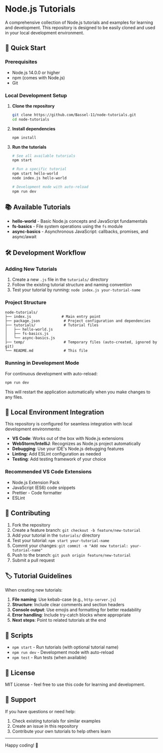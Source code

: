 # Node.js Tutorials

A comprehensive collection of Node.js tutorials and examples for learning and development. This repository is designed to be easily cloned and used in your local development environment.

## 🚀 Quick Start

### Prerequisites
- Node.js 14.0.0 or higher
- npm (comes with Node.js)
- Git

### Local Development Setup

1. **Clone the repository**
   ```bash
   git clone https://github.com/Bassel-11/node-tutorials.git
   cd node-tutorials
   ```

2. **Install dependencies**
   ```bash
   npm install
   ```

3. **Run the tutorials**
   ```bash
   # See all available tutorials
   npm start
   
   # Run a specific tutorial
   npm start hello-world
   node index.js hello-world
   
   # Development mode with auto-reload
   npm run dev
   ```

## 📚 Available Tutorials

- **hello-world** - Basic Node.js concepts and JavaScript fundamentals
- **fs-basics** - File system operations using the `fs` module
- **async-basics** - Asynchronous JavaScript: callbacks, promises, and async/await

## 🛠️ Development Workflow

### Adding New Tutorials

1. Create a new `.js` file in the `tutorials/` directory
2. Follow the existing tutorial structure and naming convention
3. Test your tutorial by running: `node index.js your-tutorial-name`

### Project Structure
```
node-tutorials/
├── index.js              # Main entry point
├── package.json           # Project configuration and dependencies
├── tutorials/             # Tutorial files
│   ├── hello-world.js
│   ├── fs-basics.js
│   └── async-basics.js
├── temp/                  # Temporary files (auto-created, ignored by git)
└── README.md              # This file
```

### Running in Development Mode

For continuous development with auto-reload:
```bash
npm run dev
```

This will restart the application automatically when you make changes to any files.

## 🔧 Local Environment Integration

This repository is configured for seamless integration with local development environments:

- **VS Code**: Works out of the box with Node.js extensions
- **WebStorm/IntelliJ**: Recognizes as Node.js project automatically
- **Debugging**: Use your IDE's Node.js debugging features
- **Linting**: Add ESLint configuration as needed
- **Testing**: Add testing framework of your choice

### Recommended VS Code Extensions
- Node.js Extension Pack
- JavaScript (ES6) code snippets
- Prettier - Code formatter
- ESLint

## 📝 Contributing

1. Fork the repository
2. Create a feature branch: `git checkout -b feature/new-tutorial`
3. Add your tutorial in the `tutorials/` directory
4. Test your tutorial: `npm start your-tutorial-name`
5. Commit your changes: `git commit -m "Add new tutorial: your-tutorial-name"`
6. Push to the branch: `git push origin feature/new-tutorial`
7. Submit a pull request

## 🏷️ Tutorial Guidelines

When creating new tutorials:

1. **File naming**: Use kebab-case (e.g., `http-server.js`)
2. **Structure**: Include clear comments and section headers
3. **Console output**: Use emojis and formatting for better readability
4. **Error handling**: Include try-catch blocks where appropriate
5. **Next steps**: Point to related tutorials at the end

## 🚀 Scripts

- `npm start` - Run tutorials (with optional tutorial name)
- `npm run dev` - Development mode with auto-reload
- `npm test` - Run tests (when available)

## 📄 License

MIT License - feel free to use this code for learning and development.

## 🤝 Support

If you have questions or need help:
1. Check existing tutorials for similar examples
2. Create an issue in this repository
3. Contribute your own tutorials to help others learn

---

Happy coding! 🎉